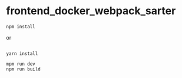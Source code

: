 # frontend_docker_webpack_sarter


```
npm install

```
or 

```

yarn install

```

```
mpm run dev
npm run build

